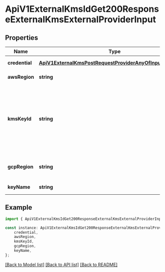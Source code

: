 # ApiV1ExternalKmsIdGet200ResponseExternalKmsExternalProviderInput


## Properties

Name | Type | Description | Notes
------------ | ------------- | ------------- | -------------
**credential** | [**ApiV1ExternalKmsPostRequestProviderAnyOfInputsCredential**](ApiV1ExternalKmsPostRequestProviderAnyOfInputsCredential.md) |  | [default to undefined]
**awsRegion** | **string** | AWS region to connect | [default to undefined]
**kmsKeyId** | **string** | A pre existing AWS KMS key id to be used for encryption. If not provided a kms key will be generated. | [optional] [default to undefined]
**gcpRegion** | **string** | GCP region where the KMS key is located | [default to undefined]
**keyName** | **string** | GCP key name | [default to undefined]

## Example

```typescript
import { ApiV1ExternalKmsIdGet200ResponseExternalKmsExternalProviderInput } from './api';

const instance: ApiV1ExternalKmsIdGet200ResponseExternalKmsExternalProviderInput = {
    credential,
    awsRegion,
    kmsKeyId,
    gcpRegion,
    keyName,
};
```

[[Back to Model list]](../README.md#documentation-for-models) [[Back to API list]](../README.md#documentation-for-api-endpoints) [[Back to README]](../README.md)

